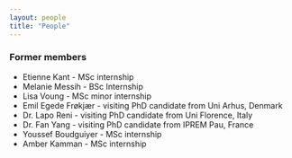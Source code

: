 ```yaml
---
layout: people
title: "People"
---
```


### Former members

* Etienne Kant - MSc internship
* Melanie Messih - BSc Internship
* Lisa Voung - MSc minor internship
* Emil Egede Frøkjær - visiting PhD candidate from Uni Arhus, Denmark
* Dr. Lapo Reni - visiting PhD candidate from Uni Florence, Italy
* Dr. Fan Yang - visiting PhD candidate from IPREM Pau, France
* Youssef Boudguiyer - MSc internship
* Amber Kamman - MSc internship